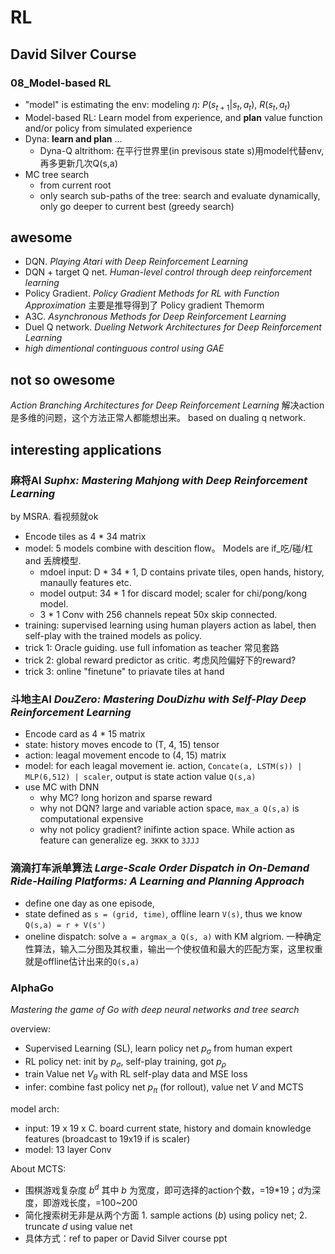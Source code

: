# RL

## David Silver Course

### 08_Model-based RL

- "model" is estimating the env: modeling $\eta$: $P(s_{t+1}|s_t,a_t)$, $R(s_t, a_t)$
- Model-based RL: Learn model from experience, and **plan** value function and/or policy from simulated experience
- Dyna: **learn and plan** ... 
    + Dyna-Q altrithom: 在平行世界里(in previsous state s)用model代替env,再多更新几次Q(s,a)
- MC tree search
    + from current root
    + only search sub-paths of the tree: search and evaluate dynamically, only go deeper to current best (greedy search)


## awesome

- DQN. *Playing Atari with Deep Reinforcement Learning*    
- DQN + target Q net. *Human-level control through deep reinforcement learning*      
- Policy Gradient. *Policy Gradient Methods for RL with Function Approximation* 主要是推导得到了 Policy gradient Themorm    
- A3C. *Asynchronous Methods for Deep Reinforcement Learning*   
- Duel Q network. *Dueling Network Architectures for Deep Reinforcement Learning*    
- *high dimentional continguous control using GAE*

## not so owesome

*Action Branching Architectures for Deep Reinforcement Learning* 解决action是多维的问题，这个方法正常人都能想出来。 based on dualing q network. 

## interesting applications

### 麻将AI *Suphx: Mastering Mahjong with Deep Reinforcement Learning*   

by MSRA. 看视频就ok

- Encode tiles as 4 * 34 matrix
- model: 5 models combine with descition flow。 Models are if_吃/碰/杠 and 丢牌模型.
    + mdoel input: D * 34 * 1, D contains private tiles, open hands, history, manaully features etc.
    + model output: 34 * 1 for discard model; scaler for chi/pong/kong model.
    + 3 * 1 Conv with 256 channels repeat 50x skip connected.
- training: supervised learning using human players action as label, then self-play with the trained models as policy.
- trick 1: Oracle guiding. use full infomation as teacher 常见套路
- trick 2: global reward predictor as critic. 考虑风险偏好下的reward?
- trick 3: online "finetune" to priavate tiles at hand


### 斗地主AI *DouZero: Mastering DouDizhu with Self-Play Deep Reinforcement Learning*  

- Encode card as 4 * 15 matrix
- state: history moves encode to (T, 4, 15) tensor
- action: leagal movement encode to (4, 15) matrix
- model: for each leagal movement ie. action, `Concate(a, LSTM(s)) | MLP(6,512) | scaler`, output is state action value `Q(s,a)`
- use MC with DNN
    + why MC? long horizon and sparse reward
    + why not DQN? large and variable action space, `max_a Q(s,a)` is computational expensive
    + why not policy gradient? inifinte action space. While action as feature can generalize eg. `3KKK` to `3JJJ`


### 滴滴打车派单算法 *Large-Scale Order Dispatch in On-Demand Ride-Hailing Platforms: A Learning and Planning Approach*

- define one day as one episode, 
- state defined as `s = (grid, time)`,  offline learn `V(s)`, thus we know `Q(s,a) = r + V(s')`
- oneline dispatch: solve `a = argmax_a Q(s, a)` with KM algriom. 一种确定性算法，输入二分图及其权重，输出一个使权值和最大的匹配方案，这里权重就是offline估计出来的`Q(s,a)`


### AlphaGo

*Mastering the game of Go with deep neural networks and tree search*

overview:
- Supervised Learning (SL), learn policy net $p_\sigma$ from human expert
- RL policy net: init by $p_\sigma$, self-play training, got $p_\rho$
- train Value net $V_\theta$ with RL self-play data and MSE loss
- infer: combine fast policy net $p_\pi$ (for rollout), value net $V$ and MCTS

model arch: 
- input: 19 x 19 x C. board current state, history and domain knowledge features (broadcast to 19x19 if is scaler)
- model: 13 layer Conv

About MCTS: 
- 围棋游戏复杂度 $b^d$ 其中 $b$ 为宽度，即可选择的action个数，=19*19；$d$为深度，即游戏长度，=100~200
- 简化搜索树无非是从两个方面 1. sample actions ($b$) using policy net; 2. truncate $d$ using value net
- 具体方式：ref to paper or David Silver course ppt
